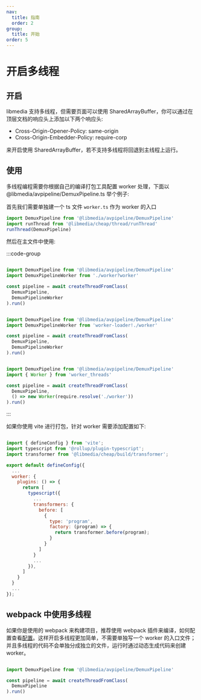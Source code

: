 ```yaml
---
nav:
  title: 指南
  order: 2
group:
  title: 开始
order: 5
---
```


# 开启多线程

## 开启

libmedia 支持多线程，但需要页面可以使用 SharedArrayBuffer，你可以通过在顶层文档的响应头上添加以下两个响应头:

- Cross-Origin-Opener-Policy: same-origin
- Cross-Origin-Embedder-Policy: require-corp

来开启使用 SharedArrayBuffer，若不支持多线程将回退到主线程上运行。

## 使用

多线程编程需要你根据自己的编译打包工具配置 worker 处理，下面以 @libmedia/avpipeline/DemuxPipeline.ts 举个例子:

首先我们需要单独建一个 ts 文件 ```worker.ts``` 作为 worker 的入口

```javascript
import DemuxPipeline from '@libmedia/avpipeline/DemuxPipeline'
import runThread from '@libmedia/cheap/thread/runThread'
runThread(DemuxPipeline)
```

然后在主文件中使用:

:::code-group

```javascript [vite]

import DemuxPipeline from '@libmedia/avpipeline/DemuxPipeline'
import DemuxPipelineWorker from './worker?worker'

const pipeline = await createThreadFromClass(
  DemuxPipeline,
  DemuxPipelineWorker
).run()
```

```javascript [webpack]

import DemuxPipeline from '@libmedia/avpipeline/DemuxPipeline'
import DemuxPipelineWorker from 'worker-loader!./worker'

const pipeline = await createThreadFromClass(
  DemuxPipeline,
  DemuxPipelineWorker
).run()
```


```javascript [node]

import DemuxPipeline from '@libmedia/avpipeline/DemuxPipeline'
import { Worker } from 'worker_threads'

const pipeline = await createThreadFromClass(
  DemuxPipeline,
  () => new Worker(require.resolve('./worker'))
).run()
```

:::

如果你使用 vite 进行打包，针对 worker 需要添加配置如下:


```javascript [vite]

import { defineConfig } from 'vite';
import typescript from '@rollup/plugin-typescript';
import transformer from '@libmedia/cheap/build/transformer';

export default defineConfig({
  ...
  worker: {
    plugins: () => {
      return [
        typescript({
          ...
          transformers: {
            before: [
              {
                type: 'program',
                factory: (program) => {
                  return transformer.before(program);
                }
              }
            ]
          }
          ...
        }),
      ]
    }
  }
  ...
});
```

## webpack 中使用多线程

如果你是使用的 webpack 来构建项目，推荐使用 webpack 插件来编译，如何配置查看[配置](./quick-start.md#webpack-插件)。这样开启多线程更加简单，不需要单独写一个 worker 的入口文件；并且多线程的代码不会单独分成独立的文件，运行时通过动态生成代码来创建 worker。

```javascript

import DemuxPipeline from '@libmedia/avpipeline/DemuxPipeline'

const pipeline = await createThreadFromClass(
  DemuxPipeline
).run()
```